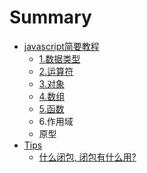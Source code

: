 # Summary

* [javascript简要教程](README.md)
   * [1.数据类型](ji_ben_shu_ju_lei_xing.md)
   * [2.运算符](yun_suan_fu.md)
   * [3.对象](dui_xiang.md)
   * [4.数组](shu_zu.md)
   * [5.函数](5han_shu.md)
   * 6.作用域
   * 原型
* [Tips](chapter1.md)
   * [什么闭包, 闭包有什么用?](shi_yao_bi_53052c_bi_bao_you_shi_yao_75283f.md)

